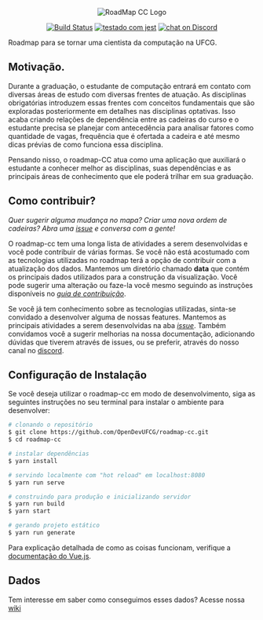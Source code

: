 <p align="center">
  <img src="https://i.imgur.com/rCKBR0t.png"
            alt="RoadMap CC Logo">
</p>

<p align="center">
  <a href="https://app.netlify.com/sites/roadmap-cc/deploys">
        <img src="https://api.netlify.com/api/v1/badges/3cbbf899-a7a9-4620-a60f-9c3b30b03757/deploy-status"
            alt="Build Status"></a>
  <a href="https://github.com/facebook/jest">
        <img src="https://img.shields.io/badge/tested_with-jest-99424f.svg"
            alt="testado com jest"></a>
  <a href="https://discord.gg/UgR5WrY">
        <img src="https://img.shields.io/discord/558293573494112257.svg?logo=discord"
            alt="chat on Discord"></a>
<p>
  
Roadmap para se tornar uma cientista da computação na UFCG.

## Motivação.

Durante a graduação, o estudante de computação entrará em contato com diversas áreas de estudo com
diversas frentes de atuação. As disciplinas obrigatórias introduzem essas frentes com conceitos
fundamentais que são exploradas posteriormente em detalhes nas disciplinas optativas. Isso acaba
criando relações de dependência entre as cadeiras do curso e o estudante precisa se planejar com
antecedência para analisar fatores como quantidade de vagas, frequência que é ofertada a cadeira e
até mesmo dicas prévias de como funciona essa disciplina.

Pensando nisso, o roadmap-CC atua como uma aplicação que auxiliará o estudante a conhecer melhor
as disciplinas, suas dependências e as principais áreas de conhecimento que ele poderá trilhar em
sua graduação.

## Como contribuir?

_Quer sugerir alguma mudança no mapa? Criar uma nova ordem de cadeiras?
Abra uma [issue] e conversa com a gente!_

O roadmap-cc tem uma longa lista de atividades a serem desenvolvidas e você pode contribuir de 
várias formas. Se você não está acostumado com as tecnologias utilizadas no roadmap terá a opção
de contribuir com a atualização dos dados. Mantemos um diretório chamado __data__ que contém os
principais dados utilizados para a construção da visualização. Você pode sugerir uma alteração
ou faze-la você mesmo seguindo as instruções disponíveis no _[guia de contribuição](CONTRIBUTING.md)_.

Se você já tem conhecimento sobre as tecnologias utilizadas, sinta-se convidado a desenvolver
alguma de nossas features. Mantemos as principais atividades a serem desenvolvidas na aba _[issue](https://github.com/OpenDevUFCG/roadmap-cc/issues)_. Também convidamos você a sugerir melhorias na 
nossa documentação, adicionando dúvidas que tiverem através de issues, ou se preferir, através do
nosso canal no [discord](https://discordapp.com/channels/558293573494112257/558367503030681608). 

## Configuração de Instalação

Se você deseja utilizar o roadmap-cc em modo de desenvolvimento, siga as seguintes instruções
no seu terminal para instalar o ambiente para desenvolver:

``` bash
# clonando o repositório
$ git clone https://github.com/OpenDevUFCG/roadmap-cc.git
$ cd roadmap-cc

# instalar dependências
$ yarn install

# servindo localmente com "hot reload" em localhost:8080
$ yarn run serve

# construindo para produção e inicializando servidor
$ yarn run build
$ yarn start

# gerando projeto estático
$ yarn run generate
```

Para explicação detalhada de como as coisas funcionam, verifique a [documentação do Vue.js].

## Dados

Tem interesse em saber como conseguimos esses dados? Acesse nossa [wiki]

[documentação do vue.js]: https://vuejs.org/
[wiki]: https://github.com/OpenDevUFCG/roadmap-cc/wiki/RoadMap-CC---Wiki
[tags]: https://github.com/OpenDevUFCG/roadmap-cc/tags
[issue]: https://github.com/OpenDevUFCG/roadmap-cc/issues/new
